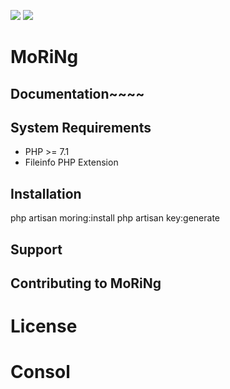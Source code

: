 [![](https://api.travis-ci.org/AntonMZ/moring.svg?branch=master)](https://api.travis-ci.org/AntonMZ/moring.svg?branch=master)
[![](https://requires.io/github/AntonMZ/moring/requirements.svg?branch=dev)](https://requires.io/github/AntonMZ/moring/requirements/?branch=dev)

# MoRiNg




## Documentation~~~~

## System Requirements

- PHP >= 7.1
- Fileinfo PHP Extension

## Installation

php artisan moring:install
php artisan key:generate

## Support

## Contributing to MoRiNg

# License

# Consol
